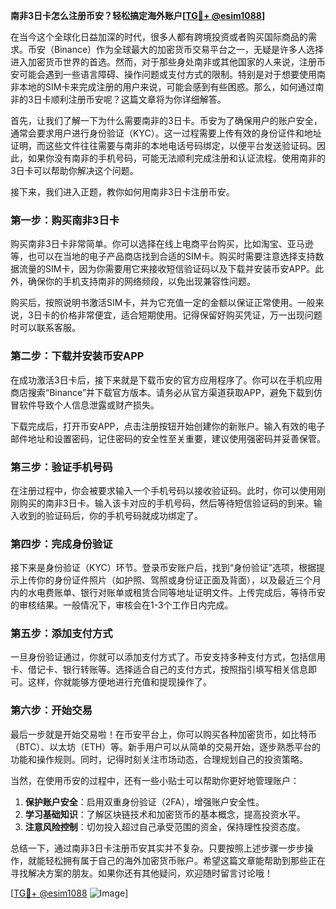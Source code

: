 **南非3日卡怎么注册币安？轻松搞定海外账户[[TG💪+ @esim1088](https://t.me/s/esim1088)]**

在当今这个全球化日益加深的时代，很多人都有跨境投资或者购买国际商品的需求。币安（Binance）作为全球最大的加密货币交易平台之一，无疑是许多人选择进入加密货币世界的首选。然而，对于那些身处南非或其他国家的人来说，注册币安可能会遇到一些语言障碍、操作问题或支付方式的限制。特别是对于想要使用南非本地的SIM卡来完成注册的用户来说，可能会感到有些困惑。那么，如何通过南非的3日卡顺利注册币安呢？这篇文章将为你详细解答。

首先，让我们了解一下为什么需要南非的3日卡。币安为了确保用户的账户安全，通常会要求用户进行身份验证（KYC）。这一过程需要上传有效的身份证件和地址证明，而这些文件往往需要与南非的本地电话号码绑定，以便平台发送验证码。因此，如果你没有南非的手机号码，可能无法顺利完成注册和认证流程。使用南非的3日卡可以帮助你解决这个问题。

接下来，我们进入正题，教你如何用南非3日卡注册币安。

### 第一步：购买南非3日卡

购买南非3日卡非常简单。你可以选择在线上电商平台购买，比如淘宝、亚马逊等，也可以在当地的电子产品商店找到合适的SIM卡。购买时需要注意选择支持数据流量的SIM卡，因为你需要用它来接收短信验证码以及下载并安装币安APP。此外，确保你的手机支持南非的网络频段，以免出现兼容性问题。

购买后，按照说明书激活SIM卡，并为它充值一定的金额以保证正常使用。一般来说，3日卡的价格非常便宜，适合短期使用。记得保留好购买凭证，万一出现问题时可以联系客服。

### 第二步：下载并安装币安APP

在成功激活3日卡后，接下来就是下载币安的官方应用程序了。你可以在手机应用商店搜索“Binance”并下载官方版本。请务必从官方渠道获取APP，避免下载到仿冒软件导致个人信息泄露或财产损失。

下载完成后，打开币安APP，点击注册按钮开始创建你的新账户。输入有效的电子邮件地址和设置密码，记住密码的安全性至关重要，建议使用强密码并妥善保管。

### 第三步：验证手机号码

在注册过程中，你会被要求输入一个手机号码以接收验证码。此时，你可以使用刚刚购买的南非3日卡。输入该卡对应的手机号码，然后等待短信验证码的到来。输入收到的验证码后，你的手机号码就成功绑定了。

### 第四步：完成身份验证

接下来是身份验证（KYC）环节。登录币安账户后，找到“身份验证”选项，根据提示上传你的身份证件照片（如护照、驾照或身份证正面及背面），以及最近三个月内的水电费账单、银行对账单或租赁合同等地址证明文件。上传完成后，等待币安的审核结果。一般情况下，审核会在1-3个工作日内完成。

### 第五步：添加支付方式

一旦身份验证通过，你就可以添加支付方式了。币安支持多种支付方式，包括信用卡、借记卡、银行转账等。选择适合自己的支付方式，按照指引填写相关信息即可。这样，你就能够方便地进行充值和提现操作了。

### 第六步：开始交易

最后一步就是开始交易啦！在币安平台上，你可以购买各种加密货币，如比特币（BTC）、以太坊（ETH）等。新手用户可以从简单的交易开始，逐步熟悉平台的功能和操作规则。同时，记得时刻关注市场动态，合理规划自己的投资策略。

当然，在使用币安的过程中，还有一些小贴士可以帮助你更好地管理账户：

1. **保护账户安全**：启用双重身份验证（2FA），增强账户安全性。
2. **学习基础知识**：了解区块链技术和加密货币的基本概念，提高投资水平。
3. **注意风险控制**：切勿投入超过自己承受范围的资金，保持理性投资态度。

总结一下，通过南非3日卡注册币安其实并不复杂。只要按照上述步骤一步步操作，就能轻松拥有属于自己的海外加密货币账户。希望这篇文章能帮助到那些正在寻找解决方案的朋友。如果你还有其他疑问，欢迎随时留言讨论哦！

[[TG💪+ @esim1088](https://t.me/s/esim1088) ![Image](https://i.postimg.cc/4NQfJmqS/Snipaste-2025-05-13-00-14-12.png)]